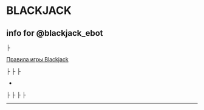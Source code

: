 # BLACKJACK
info for @blackjack_ebot
-----------------------
<p><a name="#RU"></a></p>
├ <p><a href="#blacjack_rules">Правила игры Blackjack</a></p>
├
├
├

-

<p><a name="#ENG"></a></p>
├
├
├
├

---------------





<p><a name="blacjack_rules"></a></p>
